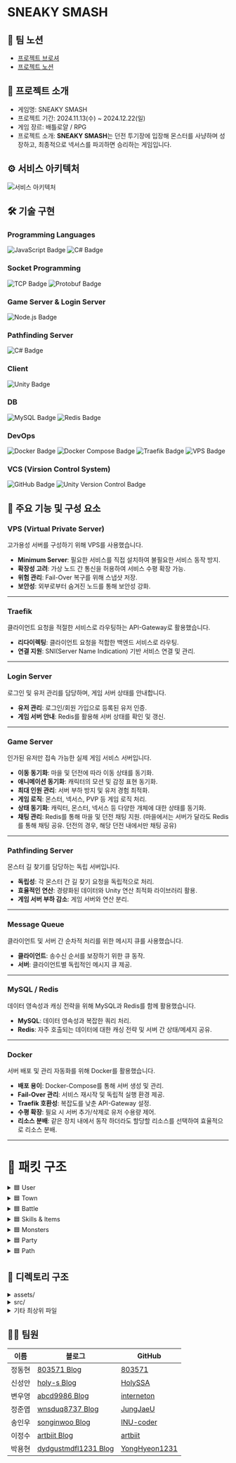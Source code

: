 # SNEAKY SMASH

## 🎈 팀 노션

- [프로젝트 브로셔](https://pollen-violin-7c8.notion.site/SNEAKY-SMASH-164ca0528acf8072a337cc4abd620ab6)
- [프로젝트 노션](https://teamsparta.notion.site/8-b5a0145e1e434ae6b45ca653cdfa04d2)

## 👋 프로젝트 소개

- 게임명: SNEAKY SMASH
- 프로젝트 기간: 2024.11.13(수) ~ 2024.12.22(일)
- 게임 장르: 배틀로얄 / RPG
- 프로젝트 소개: **SNEAKY SMASH**는 던전 투기장에 입장해 몬스터를 사냥하며 성장하고, 최종적으로 넥서스를 파괴하면 승리하는 게임입니다.

## ⚙️ 서비스 아키텍처

![서비스 아키텍처](https://github.com/user-attachments/assets/1cf53135-a523-4f57-8f92-5a67a8c22240)

## 🛠️ 기술 구현

### Programming Languages

<p align="left">
  <img src="https://img.shields.io/badge/JavaScript-yellow?style=for-the-badge&logo=javascript&logoColor=white" alt="JavaScript Badge"/>
  <img src="https://img.shields.io/badge/C%23-239120?style=for-the-badge&logo=csharp&logoColor=white" alt="C# Badge"/>
</p>

### Socket Programming

<p align="left">
  <img src="https://img.shields.io/badge/TCP-00599C?style=for-the-badge&logo=protocol&logoColor=white" alt="TCP Badge"/>
  <img src="https://img.shields.io/badge/Protobuf-336791?style=for-the-badge&logo=google&logoColor=white" alt="Protobuf Badge"/>
</p>

### Game Server & Login Server

<img src="https://img.shields.io/badge/Node.js-339933?style=for-the-badge&logo=node.js&logoColor=white" alt="Node.js Badge"/>

### Pathfinding Server

<img src="https://img.shields.io/badge/C%23-239120?style=for-the-badge&logo=csharp&logoColor=white" alt="C# Badge"/>

### Client

<img src="https://img.shields.io/badge/Unity-000000?style=for-the-badge&logo=unity&logoColor=white" alt="Unity Badge"/>

### DB

<p align="left">
  <img src="https://img.shields.io/badge/MySQL-4479A1?style=for-the-badge&logo=mysql&logoColor=white" alt="MySQL Badge"/>
  <img src="https://img.shields.io/badge/Redis-DC382D?style=for-the-badge&logo=redis&logoColor=white" alt="Redis Badge"/>
</p>

### DevOps

<p align="left">
  <img src="https://img.shields.io/badge/Docker-2496ED?style=for-the-badge&logo=docker&logoColor=white" alt="Docker Badge"/>
  <img src="https://img.shields.io/badge/Docker%20Compose-2496ED?style=for-the-badge&logo=docker&logoColor=white" alt="Docker Compose Badge"/>
  <img src="https://img.shields.io/badge/Traefik-000000?style=for-the-badge&logo=traefik&logoColor=white" alt="Traefik Badge"/>
  <img src="https://img.shields.io/badge/VPS-FF6600?style=for-the-badge&logo=linux&logoColor=white" alt="VPS Badge"/>
</p>

### VCS (Virsion Control System)

<p align="left">
  <img src="https://img.shields.io/badge/GitHub-181717?style=for-the-badge&logo=github&logoColor=white" alt="GitHub Badge"/>
  <img src="https://img.shields.io/badge/Unity%20Version%20Control-000000?style=for-the-badge&logo=unity&logoColor=white" alt="Unity Version Control Badge"/>
</p>

## 📌 주요 기능 및 구성 요소

### **VPS (Virtual Private Server)**

고가용성 서버를 구성하기 위해 VPS를 사용했습니다.

- **Minimum Server**: 필요한 서비스를 직접 설치하여 불필요한 서비스 동작 방지.
- **확장성 고려**: 가상 노드 간 통신을 허용하여 서비스 수평 확장 가능.
- **위험 관리**: Fail-Over 복구를 위해 스냅샷 저장.
- **보안성**: 외부로부터 숨겨진 노드를 통해 보안성 강화.

---

### **Traefik**

클라이언트 요청을 적절한 서비스로 라우팅하는 API-Gateway로 활용했습니다.

- **리다이렉팅**: 클라이언트 요청을 적합한 백엔드 서비스로 라우팅.
- **연결 지원**: SNI(Server Name Indication) 기반 서비스 연결 및 관리.

---

### **Login Server**

로그인 및 유저 관리를 담당하며, 게임 서버 상태를 안내합니다.

- **유저 관리**: 로그인/회원 가입으로 등록된 유저 인증.
- **게임 서버 안내**: Redis를 활용해 서버 상태를 확인 및 갱신.

---

### **Game Server**

인가된 유저만 접속 가능한 실제 게임 서비스 서버입니다.

- **이동 동기화**: 마을 및 던전에 따라 이동 상태를 동기화.
- **애니메이션 동기화**: 캐릭터의 모션 및 감정 표현 동기화.
- **최대 인원 관리**: 서버 부하 방지 및 유저 경험 최적화.
- **게임 로직**: 몬스터, 넥서스, PVP 등 게임 로직 처리.
- **상태 동기화**: 캐릭터, 몬스터, 넥서스 등 다양한 개체에 대한 상태를 동기화.
- **채팅 관리**: Redis를 통해 마을 및 던전 채팅 지원. (마을에서는 서버가 달라도 Redis를 통해 채팅 공유. 던전의 경우, 해당 던전 내에서만 채팅 공유)

---

### **Pathfinding Server**

몬스터 길 찾기를 담당하는 독립 서버입니다.

- **독립성**: 각 몬스터 간 길 찾기 요청을 독립적으로 처리.
- **효율적인 연산**: 경량화된 데이터와 Unity 연산 최적화 라이브러리 활용.
- **게임 서버 부하 감소**: 게임 서버와 연산 분리.

---

### **Message Queue**

클라이언트 및 서버 간 순차적 처리를 위한 메시지 큐를 사용했습니다.

- **클라이언트**: 송수신 순서를 보장하기 위한 큐 동작.
- **서버**: 클라이언트별 독립적인 메시지 큐 제공.

---

### **MySQL / Redis**

데이터 영속성과 캐싱 전략을 위해 MySQL과 Redis를 함께 활용했습니다.

- **MySQL**: 데이터 영속성과 복잡한 쿼리 처리.
- **Redis**: 자주 호출되는 데이터에 대한 캐싱 전략 및 서버 간 상태/메세지 공유.

---

### **Docker**

서버 배포 및 관리 자동화를 위해 Docker를 활용했습니다.

- **배포 용이**: Docker-Compose를 통해 서버 생성 및 관리.
- **Fail-Over 관리**: 서비스 재시작 및 독립적 실행 환경 제공.
- **Traefik 호환성**: 복잡도를 낮춘 API-Gateway 설정.
- **수평 확장**: 필요 시 서버 추가/삭제로 유저 수용량 제어.
- **리소스 분배**: 같은 장치 내에서 동작 하더라도 할당할 리소스를 선택하여 효율적으로 리소스 분배.

---

# 📝 패킷 구조

<details>
<summary>🟦 User</summary>

- `C_Register : 27`
- `S_Register : 28`
- `C_Login  : 29`
- `S_Login  : 30`
- `C_Logout  : 101`
- `S_Logout  : 102`

</details>

<details>
<summary>🟦 Town</summary>

- `C_Enter: 0`
- `S_Enter: 1`
- `S_Spawn: 2`
- `S_Despawn: 3`
- `C_Move: 4`
- `S_Move: 5`
- `C_Animation: 6`
- `S_Animation: 7`
- `C_Chat: 8`
- `S_Chat: 9`
- `S_EnterDungeon: 10`

</details>

<details>
<summary>🟦 Battle</summary>

- `C_LeaveDungeon: 11`
- `S_LeaveDungeon: 12`
- `S_UpdatePlayerHp: 13`
- `S_UpdateMonsterHp: 14`
- `S_UpdateNexusHp: 15`
- `S_LevelUp: 16`
- `C_AttackedNexus: 17`
- `S_AttackedNexus: 18`
- `C_HitPlayer : 19`
- `S_HitPlayer : 20`
- `C_HitMonster : 21`
- `S_HitMonster : 22`
- `S_PlayerStatus: 23`
- `S_DeathPlayer: 24`
- `S_RevivePlayer: 25`
- `S_GetExp: 26`
- `S_NexusSpawn: 51`
- `S_PlayerKillCount: 52`
- `S_GameEnd: 53`

</details>

<details>
<summary>🟦 Skills & Items</summary>

- `C_UseItem: 31`
- `S_UseItem: 32`
- `C_GetSkill: 33`
- `S_GetSkill: 34`
- `C_ShootProjectile: 35`
- `S_ShootProjectile: 36`
- `C_UseSkill: 37`
- `S_UseSkill: 38`

</details>

<details>
<summary>🟦 Monsters</summary>

- `S_MonsterAttack: 39`
- `S_MonsterMove: 40`
- `S_MonsterKill: 41`
- `S_MonsterSpawn: 42`
- `S_MonsterKillCount: 43`

</details>

<details>
<summary>🟦 Party</summary>

- `C_Party: 44`
- `S_Party: 45`
- `C_PartyJoin: 46`
- `S_PartyJoin: 47`
- `C_PartyLeave: 48`
- `S_PartyLeave: 49`
- `C_MatchStart: 50`

</details>

<details>
<summary>🟦 Path</summary>

- `C_GetNavPath: 99`
- `S_GetNavPath: 100`
- `C_Authorize: 100`
- `S_GameServerInfo: 100`
- `S_Ping: 254`
- `C_Ping: 255`

</details>

## 📁 디렉토리 구조

<details>
<summary>assets/</summary>

- `classInfo.json`
- `dungeonInfo.json`
- `equipment.json`
- `item.json`
- `levelperStats.json`
- `monster.json`
- `projectile.json`
- `skill.json`
- `userExp.json`
- `userSpawnTime.json`

</details>

<details>
<summary>src/</summary>

<details>
<summary>classes/</summary>

- **manager/**
  - `base.manager.js`
  - `DB.Manager.js`
  - `latency.manager.js`
- **model/**
  - `dungeon.class.js`
  - `monster.class.js`
  - `monsterLogic.class.js`
  - `nexus.class.js`
  - `pathServer.js`
  - `user.class.js`

</details>

<details>
<summary>configs/</summary>

- **constants/**
  - `constants.js`
  - `env.js`
  - `header.js`
  - `game.js`
  - `packetId.js`
  - `serverUUID.js`
- `config.js`

</details>

<details>
<summary>db/</summary>

- **migrations/**
  - `createSchema.js`
- **model/**
  - `boss.db.js`
  - `characters.db.js`
  - `dungeon.db.js`
  - `equipment.db.js`
  - `inventoryitem.db.js`
  - `item.db.js`
  - `monster.db.js`
  - `skill.db.js`
  - `stage.db.js`
  - `user.db.js`
- **query/**
  - `boss.query.js`
  - `characters.query.js`
  - `dungeon.query.js`
  - `equipment.query.js`
  - `inventoryitem.query.js`
  - `item.query.js`
  - `monster.query.js`
  - `skill.query.js`
  - `stage.query.js`
  - `user.query.js`
- **sql/**
  - `0_user_db.sql`
  - `1_item_db.sql`
  - `boss_db.sql`
  - `characters_db.sql`
  - `dungeon_db.sql`
  - `equipment_db.sql`
  - `inventoryItem_db.sql`
  - `monsters_db.sql`
  - `skill_db.sql`
  - `stage_db.sql`
- `database.js`

</details>

<details>
<summary>events/</summary>

- `onClose.js`
- `onConnection.js`
- `onData.js`
- `onEnd.js`
- `onError.js`

</details>

<details>
<summary>handler/</summary>

- **dungeon/**
  - `hitMonster.handler.js`
  - `hitPlayer.handler.js`
  - `leaveDungeon.handler.js`
- **game/**
  - `deathPlayer.notification.js`
- **healthCheck/**
  - `pong.handler.js`
- **item/**
  - `useItem.handler.js`
- **monster/**
  - `monsterKill.notification.js`
- **nexus/**
  - `attackedNexus.handler.js`
- **party/**
  - `dungeon.start.handler.js`
  - `party.handler.js`
  - `party.join.handler.js`
  - `party.leave.handler.js`
- **skill/**
  - `getSkill.handler.js`
  - `shootProjectile.handler.js`
  - `useSkill.handler.js`
- **town/**
  - `animation.handler.js`
  - `chat.handler.js`
  - `enter.handler.js`
  - `move.player.handler.js`
- **user/**
  - `login.handler.js`
- `result.js`
- `index.js`

</details>

...

</details>

<details>
<summary>기타 최상위 파일</summary>

- `.dockerignore`
- `.env`
- `.gitignore`
- `.prettierignore`
- `.prettierrc`
- `docker-compose.yml`
- `Dockerfile`
- `eslint.config.js`
- `jsonconfig.json`
- `nodemon.json`
- `package-lock.json`
- `package.json`
- `README.md`

</details>


## 👩‍💻 팀원

| 이름   | 블로그                                                       | GitHub                                             |
| ------ | ------------------------------------------------------------ | -------------------------------------------------- |
| 정동현 | [803571 Blog](https://blog.naver.com/803571)                 | [803571](https://github.com/803571)                |
| 신성안 | [holy-s Blog](https://holy-s.tistory.com/)                   | [HolySSA](https://github.com/HolySSA)              |
| 변우영 | [abcd9986 Blog](https://velog.io/@abcd9986/posts)            | [interneton](https://github.com/interneton)        |
| 정준엽 | [wnsduq8737 Blog](https://velog.io/@wnsduq8737/posts)        | [JungJaeU](https://github.com/JungJaeU)            |
| 송인우 | [songinwoo Blog](https://velog.io/@songinwoo/posts)          | [INU-coder](https://github.com/INU-coder)          |
| 이정수 | [artbiit Blog](https://velog.io/@artbiit/series)             | [artbiit](https://github.com/artbiit)              |
| 박용현 | [dydgustmdfl1231 Blog](https://dydgustmdfl1231.tistory.com/) | [YongHyeon1231](https://github.com/YongHyeon1231/) |
